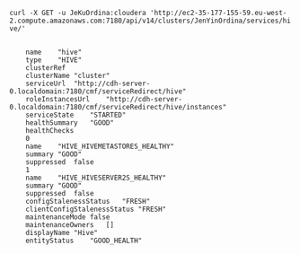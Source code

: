 
`
curl -X GET -u JeKuOrdina:cloudera 'http://ec2-35-177-155-59.eu-west-2.compute.amazonaws.com:7180/api/v14/clusters/JenYinOrdina/services/hive/'
`

```
	
    name	"hive"
    type	"HIVE"
    clusterRef	
    clusterName	"cluster"
    serviceUrl	"http://cdh-server-0.localdomain:7180/cmf/serviceRedirect/hive"
    roleInstancesUrl	"http://cdh-server-0.localdomain:7180/cmf/serviceRedirect/hive/instances"
    serviceState	"STARTED"
    healthSummary	"GOOD"
    healthChecks	
    0	
    name	"HIVE_HIVEMETASTORES_HEALTHY"
    summary	"GOOD"
    suppressed	false
    1	
    name	"HIVE_HIVESERVER2S_HEALTHY"
    summary	"GOOD"
    suppressed	false
    configStalenessStatus	"FRESH"
    clientConfigStalenessStatus	"FRESH"
    maintenanceMode	false
    maintenanceOwners	[]
    displayName	"Hive"
    entityStatus	"GOOD_HEALTH"

```